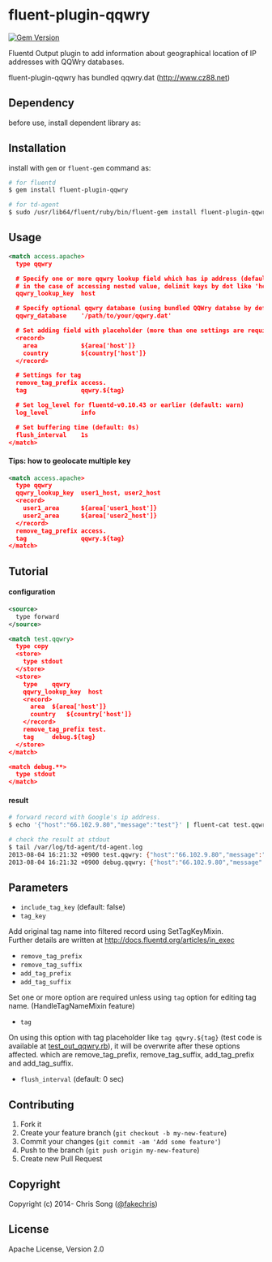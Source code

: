 # fluent-plugin-qqwry

[![Gem Version](https://badge.fury.io/rb/fluent-plugin-qqwry.svg)](http://badge.fury.io/rb/fluent-plugin-qqwry)

Fluentd Output plugin to add information about geographical location of IP addresses with QQWry databases.

fluent-plugin-qqwry has bundled qqwry.dat (http://www.cz88.net)

## Dependency

before use, install dependent library as:

## Installation

install with `gem` or `fluent-gem` command as:

```bash
# for fluentd
$ gem install fluent-plugin-qqwry

# for td-agent
$ sudo /usr/lib64/fluent/ruby/bin/fluent-gem install fluent-plugin-qqwry
```

## Usage

```xml
<match access.apache>
  type qqwry

  # Specify one or more qqwry lookup field which has ip address (default: host)
  # in the case of accessing nested value, delimit keys by dot like 'host.ip'.
  qqwry_lookup_key  host

  # Specify optional qqwry database (using bundled QQWry databse by default)
  qqwry_database    '/path/to/your/qqwry.dat'

  # Set adding field with placeholder (more than one settings are required.)
  <record>
    area            ${area['host']}
    country         ${country['host']}
  </record>

  # Settings for tag
  remove_tag_prefix access.
  tag               qqwry.${tag}

  # Set log_level for fluentd-v0.10.43 or earlier (default: warn)
  log_level         info

  # Set buffering time (default: 0s)
  flush_interval    1s
</match>
```

#### Tips: how to geolocate multiple key

```xml
<match access.apache>
  type qqwry
  qqwry_lookup_key  user1_host, user2_host
  <record>
    user1_area      ${area['user1_host']}
    user2_area      ${area['user2_host']}
  </record>
  remove_tag_prefix access.
  tag               qqwry.${tag}
</match>
```

## Tutorial

#### configuration

```xml
<source>
  type forward
</source>

<match test.qqwry>
  type copy
  <store>
    type stdout
  </store>
  <store>
    type    qqwry
    qqwry_lookup_key  host
    <record>
      area  ${area['host']}
      country   ${country['host']}
    </record>
    remove_tag_prefix test.
    tag     debug.${tag}
  </store>
</match>

<match debug.**>
  type stdout
</match>
```

#### result

```bash
# forward record with Google's ip address.
$ echo '{"host":"66.102.9.80","message":"test"}' | fluent-cat test.qqwry

# check the result at stdout
$ tail /var/log/td-agent/td-agent.log
2013-08-04 16:21:32 +0900 test.qqwry: {"host":"66.102.9.80","message":"test"}
2013-08-04 16:21:32 +0900 debug.qqwry: {"host":"66.102.9.80","message":"test","area":"电信ADSL","country":"福建省厦门市海沧区"}
```

## Parameters

* `include_tag_key` (default: false)
* `tag_key`

Add original tag name into filtered record using SetTagKeyMixin.<br />
Further details are written at http://docs.fluentd.org/articles/in_exec

* `remove_tag_prefix`
* `remove_tag_suffix`
* `add_tag_prefix`
* `add_tag_suffix`

Set one or more option are required unless using `tag` option for editing tag name. (HandleTagNameMixin feature)

* `tag`

On using this option with tag placeholder like `tag qqwry.${tag}` (test code is available at [test_out_qqwry.rb](https://github.com/fakechris/fluent-plugin-qqwry/blob/master/test/plugin/test_out_qqwry.rb)), it will be overwrite after these options affected. which are remove_tag_prefix, remove_tag_suffix, add_tag_prefix and add_tag_suffix.

* `flush_interval` (default: 0 sec)

## Contributing

1. Fork it
2. Create your feature branch (`git checkout -b my-new-feature`)
3. Commit your changes (`git commit -am 'Add some feature'`)
4. Push to the branch (`git push origin my-new-feature`)
5. Create new Pull Request

## Copyright

Copyright (c) 2014- Chris Song ([@fakechris](http://weibo.com/songchris))

## License

Apache License, Version 2.0
